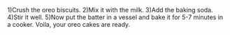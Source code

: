 1)Crush the oreo biscuits.
2)Mix it with the milk.
3)Add the baking soda.
4)Stir it well.
5)Now put the batter in a vessel and bake it for 5-7 minutes in a cooker.
Voila, your oreo cakes are ready.